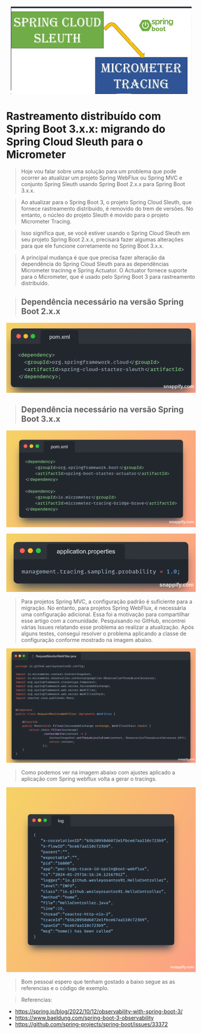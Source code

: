 <div align="center">

![capa](images/capa.png "Imagem: ilustra dois retângulos um com Spring Cloud Sleuth e outro com Micrometer Tracing")

</div>

# Rastreamento distribuído com Spring Boot 3.x.x: migrando do Spring Cloud Sleuth para o Micrometer

> Hoje vou falar sobre uma solução para um problema que pode ocorrer ao atualizar um projeto Spring WebFlux ou Spring MVC e conjunto Spring Sleuth usando Spring Boot 2.x.x para Spring Boot 3.x.x.

> Ao atualizar para o Spring Boot 3, o projeto Spring Cloud Sleuth, que fornece rastreamento distribuído, é removido do trem de versões. No entanto, o núcleo do projeto Sleuth é movido para o projeto Micrometer Tracing.

> Isso significa que, se você estiver usando o Spring Cloud Sleuth em seu projeto Spring Boot 2.x.x, precisará fazer algumas alterações para que ele funcione corretamente no Spring Boot 3.x.x.

> A principal mudança é que que precisa fazer alteração da dependência do Spring Cloud Sleuth para as dependências Micrometer tracinng e Spring Actuator. O Actuator fornece suporte para o Micrometer, que é usado pelo Spring Boot 3 para rastreamento distribuído.

> ## Dependência necessário na versão Spring Boot 2.x.x

<div align="center">

![Spring Cloud Sleuth](images/Spring-Cloud-Sleuth.png "Imagem ilustra dependência Maven do Spring Cloud Sleuth Dependência necessário na versão Spring Boot 3.x.x")
</div>

> ## Dependência necessário na versão Spring Boot 3.x.x

<div align="center">

![micrometer](images/deped-micromiter.png "Imagem ilustra dependência Maven do Spring Cloud Sleuth")

![Aplication Properties](images/application_properties.png "A imagem mostra a propriedade management.tracing.sampling.probability configurada com o valor 1.0. Esse valor significa que todas as chamadas de serviço serão rastreadas")
</div>


> Para projetos Spring MVC, a configuração padrão é suficiente para a migração. No entanto, para projetos Spring WebFlux, é necessária uma configuração adicional. Essa foi a motivação para compartilhar esse artigo com a comunidade. Pesquisando no GitHub, encontrei várias Issues relatando esse problema ao realizar a atualização. Após alguns testes, consegui resolver o problema aplicando a classe de configuração conforme mostrado na imagem abaixo.


<div align="center">

![Spring Cloud Sleuth](images/RequestMonitorWebFilter_java.png "RequestMonitorWebFilter: Assegurando a propagação de dados de observação entre threads.")
</div>

>
> Como podemos ver na imagem abaixo com ajustes aplicado a aplicação com Spring webflux volta a gerar o tracings.

<div align="center">

![Spring Cloud Sleuth](images/log.png "A imagem mostra o log gerando tracings nos logs.")
</div>

> Bom pessoal espero que tenham gostado a baixo segue as as referencias e o código de exemplo.

> Referencias:

- https://spring.io/blog/2022/10/12/observability-with-spring-boot-3/
- https://www.baeldung.com/spring-boot-3-observability
- https://github.com/spring-projects/spring-boot/issues/33372
